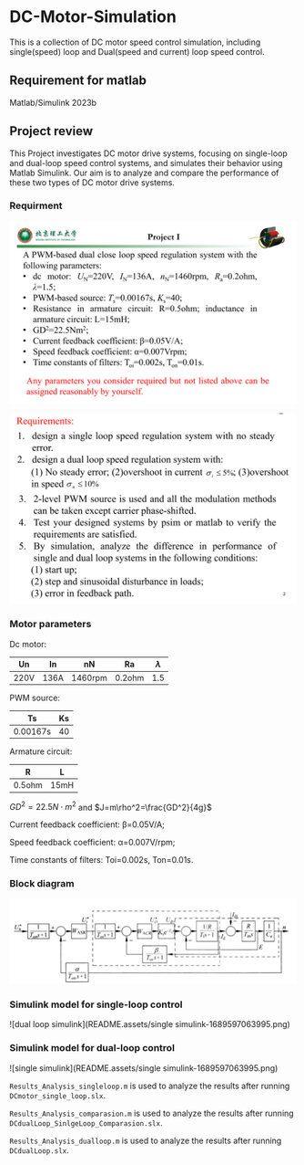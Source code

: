 # DC-Motor-Simulation

This is a collection of DC motor speed control simulation, including single(speed) loop and Dual(speed and current) loop speed control. 

## Requirement for matlab

Matlab/Simulink 2023b

## Project review

This Project investigates DC motor drive systems, focusing on single-loop and dual-loop speed control systems, and simulates their behavior using Matlab Simulink. Our aim is to analyze and compare the performance of these two types of DC motor drive systems.

### Requirment

![image-20230603170309791](README.assets/image-20230603170309791.png)

![image-20230603170322520](README.assets/image-20230603170322520.png)

### Motor parameters

Dc motor:

| Un   | In   | nN      | Ra     | $\lambda$ |
| ---- | ---- | ------- | ------ | :-------: |
| 220V | 136A | 1460rpm | 0.2ohm |    1.5    |

PWM source:

| Ts       | Ks   |
| -------- | ---- |
| 0.00167s | 40   |

Armature circuit:

| R      | L    |
| ------ | ---- |
| 0.5ohm | 15mH |

$GD^2=22.5N\cdot m^2$ and $J=m\rho^2=\frac{GD^2}{4g}$

Current feedback coefficient: β=0.05V/A;

Speed feedback coefficient: α=0.007V/rpm;

Time constants of filters: Toi=0.002s, Ton=0.01s.

### Block diagram

![image-20230608225910470](README.assets/image-20230608225910470.png)

### Simulink model for single-loop control

![dual loop simulink](README.assets/single simulink-1689597063995.png)

### Simulink model for dual-loop control

![single simulink](README.assets/single simulink-1689597063995.png)

`Results_Analysis_singleloop.m` is used to analyze the results after running `DCmotor_single_loop.slx`.

`Results_Analysis_comparasion.m` is used to analyze the results after running `DCdualLoop_SinlgeLoop_Comparasion.slx`.

`Results_Analysis_dualloop.m` is used to analyze the results after running  `DCdualLoop.slx`.
